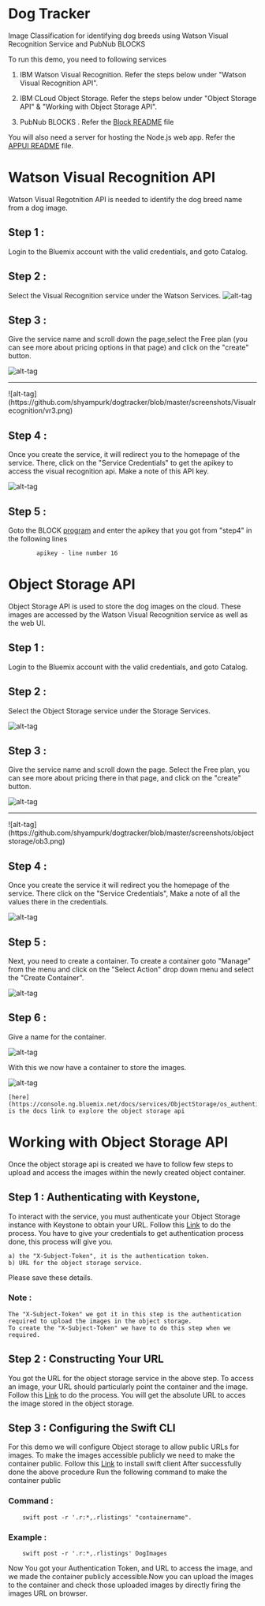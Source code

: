 # Dog Tracker
Image Classification for identifying dog breeds using Watson Visual Recognition Service and PubNub BLOCKS

To run this demo, you need to following services

1. IBM Watson Visual Recognition. Refer the steps below under "Watson Visual Recognition API".

2. IBM CLoud Object Storage. Refer the steps below under "Object Storage API" & "Working with Object Storage API".

3. PubNub BLOCKS . Refer the [Block README](https://github.com/shyampurk/dogtracker/blob/master/Block/README.md) file

You will also need a server for hosting the Node.js web app. Refer the [APPUI README](https://github.com/shyampurk/dogtracker/blob/master/AppUI/README.md) file. 

# Watson Visual Recognition API

Watson Visual Regotnition API is needed to identify the dog breed name from a dog image. 

## Step 1 : 

Login to the Bluemix account with the valid credentials, and goto Catalog.

## Step 2 : 

Select the Visual Recognition service under the Watson Services.
![alt-tag](https://github.com/shyampurk/dogtracker/blob/master/screenshots/Visualrecognition/vr1.png)

## Step 3 :

Give the service name and scroll down the page,select the Free plan (you can see more about pricing options in that page) and click on the "create" button.

![alt-tag](https://github.com/shyampurk/dogtracker/blob/master/screenshots/Visualrecognition/vr2.png)
<hr>
![alt-tag](https://github.com/shyampurk/dogtracker/blob/master/screenshots/Visualrecognition/vr3.png)

## Step 4 : 

Once you create the service, it will redirect you to the homepage of the service. There, click on the "Service Credentials" to get the apikey to access the visual recognition api. Make a note of this API key.

![alt-tag](https://github.com/shyampurk/dogtracker/blob/master/screenshots/Visualrecognition/vr4.png)

## Step 5 :

Goto the BLOCK [program](https://github.com/shyampurk/dogtracker/blob/master/Block/main.js) and enter the apikey that you got from "step4" in the following lines

			apikey - line number 16 


# Object Storage API

Object Storage API is used to store the dog images on the cloud. These images are accessed by the Watson Visual Recognition service as well as the web UI. 

## Step 1 : 

Login to the Bluemix account with the valid credentials, and goto Catalog.<br>

## Step 2 :

Select the Object Storage service under the Storage Services.

![alt-tag](https://github.com/shyampurk/dogtracker/blob/master/screenshots/objectstorage/ob1.png)

## Step 3 :

Give the service name and scroll down the page. Select the Free plan, you can see more about pricing there in that page, and click on the "create" button.

![alt-tag](https://github.com/shyampurk/dogtracker/blob/master/screenshots/objectstorage/ob2.png)
<hr>
![alt-tag](https://github.com/shyampurk/dogtracker/blob/master/screenshots/objectstorage/ob3.png)

## Step 4 :

Once you create the service it will redirect you the homepage of the service. There click on the "Service Credentials", Make a note of all the values there in the credentials.

![alt-tag](https://github.com/shyampurk/dogtracker/blob/master/screenshots/objectstorage/ob4.png)

## Step 5 : 

Next, you need to create a container. To create a container goto "Manage" from the menu and click on the "Select Action" drop down menu and select the "Create Container".

![alt-tag](https://github.com/shyampurk/dogtracker/blob/master/screenshots/objectstorage/ob5.png)

## Step 6 : 

Give a name for the container.

![alt-tag](https://github.com/shyampurk/dogtracker/blob/master/screenshots/objectstorage/ob6.png)

With this we now have a container to store the images.

![alt-tag](https://github.com/shyampurk/dogtracker/blob/master/screenshots/objectstorage/ob7.png)

	[here](https://console.ng.bluemix.net/docs/services/ObjectStorage/os_authenticate.html) is the docs link to explore the object storage api

# Working with Object Storage API

Once the object storage api is created we have to follow few steps to upload and access the images within the newly created object container.

## Step 1 : Authenticating with Keystone,
To interact with the service, you must authenticate your Object Storage instance with Keystone to obtain your URL.
Follow this  [Link](https://console.ng.bluemix.net/docs/services/ObjectStorage/os_authenticate.html) to do the process.
You have to give your credentials to get authentication process done, this process will give you.

	a) the "X-Subject-Token", it is the authentication token.
	b) URL for the object storage service.

Please save these details.
	
### Note : 
	The "X-Subject-Token" we got it in this step is the authentication required to upload the images in the object storage.
	To create the "X-Subject-Token" we have to do this step when we required.
	
	
## Step 2 : Constructing Your URL 

You got the URL for the object storage service in the above step. To access an image, your URL should particularly point the container and the image.
Follow this [Link](https://console.ng.bluemix.net/docs/services/ObjectStorage/os_constructing.html) to do the process.
You will get the absolute URL to acces the image stored in the object storage.


## Step 3 : Configuring the Swift CLI 
For this demo we will configure Object storage to allow public URLs for images. To make the images accessible publicly we need to make the container public.
Follow this [Link](https://console.ng.bluemix.net/docs/services/ObjectStorage/os_configuring.html) to install swift client
After successfully done the above procedure Run the following command to make the container public
### Command :	
		swift post -r '.r:*,.rlistings' "containername".
		
### Example :
		swift post -r '.r:*,.rlistings' DogImages 
		

Now You got your Authentication Token, and URL to access the image, and we made the container publicly accessible.Now you can upload the images to the container and check those uploaded images by directly firing the images URL on browser.
